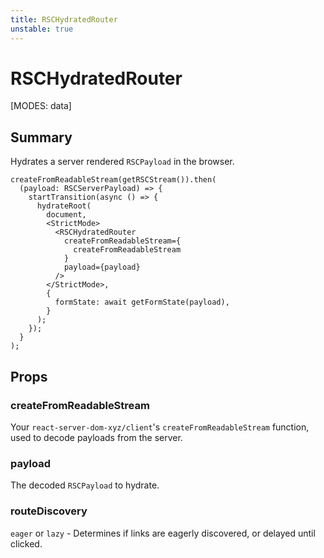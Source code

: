 ```yaml
---
title: RSCHydratedRouter
unstable: true
---
```


# RSCHydratedRouter

[MODES: data]

## Summary

Hydrates a server rendered `RSCPayload` in the browser.

```tsx filename=entry.browser.tsx lines=[7-12]
createFromReadableStream(getRSCStream()).then(
  (payload: RSCServerPayload) => {
    startTransition(async () => {
      hydrateRoot(
        document,
        <StrictMode>
          <RSCHydratedRouter
            createFromReadableStream={
              createFromReadableStream
            }
            payload={payload}
          />
        </StrictMode>,
        {
          formState: await getFormState(payload),
        }
      );
    });
  }
);
```

## Props

### createFromReadableStream

Your `react-server-dom-xyz/client`'s `createFromReadableStream` function, used to decode payloads from the server.

### payload

The decoded `RSCPayload` to hydrate.

### routeDiscovery

`eager` or `lazy` - Determines if links are eagerly discovered, or delayed until clicked.
